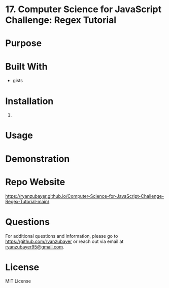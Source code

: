 # 17. Computer Science for JavaScript Challenge: Regex Tutorial

# Purpose


# Built With
* gists

# Installation
1. 

# Usage


# Demonstration


# Repo Website
https://ryanzubayer.github.io/Computer-Science-for-JavaScript-Challenge-Regex-Tutorial-main/

# Questions
For additional questions and information, please go to https://github.com/ryanzubayer
or reach out via email at ryanzubayer95@gmail.com.

# License

MIT License
